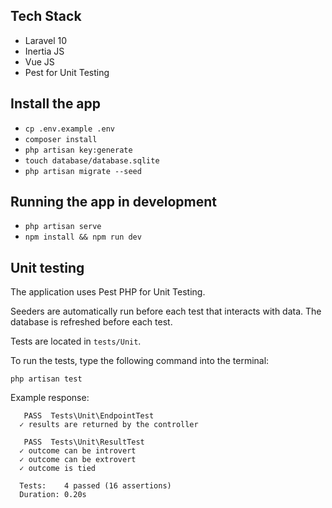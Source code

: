 ## Tech Stack

- Laravel 10
- Inertia JS
- Vue JS
- Pest for Unit Testing
  

## Install the app

- `cp .env.example .env`
- `composer install`
- `php artisan key:generate`
- `touch database/database.sqlite`
- `php artisan migrate --seed`
  

## Running the app in development

- `php artisan serve`
- `npm install && npm run dev`
  

## Unit testing

The application uses Pest PHP for Unit Testing.

Seeders are automatically run before each test that interacts with data. The database is refreshed before each test.

Tests are located in `tests/Unit`.

To run the tests, type the following command into the terminal:

`php artisan test`

Example response:
```
   PASS  Tests\Unit\EndpointTest
  ✓ results are returned by the controller  

   PASS  Tests\Unit\ResultTest
  ✓ outcome can be introvert     
  ✓ outcome can be extrovert    
  ✓ outcome is tied   

  Tests:    4 passed (16 assertions)
  Duration: 0.20s
```
